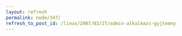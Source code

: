 ```yaml
---
layout: refresh
permalink: node/347/
refresh_to_post_id: /linux/2007/03/27/admin-alkalmazs-gyjtemny
---
```

